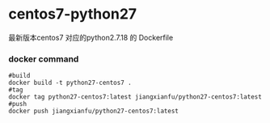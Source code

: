 # centos7-python27

 最新版本centos7 对应的python2.7.18 的 Dockerfile
 
 ### docker command
 ```
 #build
 docker build -t python27-centos7 .
 #tag
 docker tag python27-centos7:latest jiangxianfu/python27-centos7:latest
 #push
 docker push jiangxianfu/python27-centos7:latest
 ```
